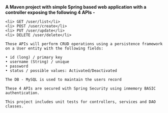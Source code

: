 <html>
  <body>
    <b>A Maven project with simple Spring based web application with a controller exposing the following 4 APIs -</b>

    <li> GET /user/list</li>
    <li> POST /user/create</li>
    <li> PUT /user/update</li>
    <li> DELETE /user/delete</li>

    Those APIs will perform CRUD operations using a persistence framework on a User entity with the following fields:

    • id (long) / primary key
    • username (String) / unique
    • password
    • status / possible values: Activated/Deactivated

    The DB - MySQL is used to maintain the users record

    These 4 APIs are secured with Spring Security using inmemory BASIC authentication.

    This project includes unit tests for controllers, services and DAO classes.
  <body>
</html>
